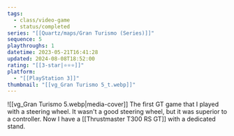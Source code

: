 ```yaml
---
tags:
  - class/video-game
  - status/completed
series: "[[Quartz/maps/Gran Turismo (Series)]]"
sequence: 5
playthroughs: 1
datetime: 2023-05-21T16:41:28
updated: 2024-08-08T18:52:00
rating: "[[3-star|⭐️⭐️⭐️]]"
platform:
  - "[[PlayStation 3]]"
thumbnail: "[[vg_Gran Turismo 5_t.webp]]"
---
```

![[vg_Gran Turismo 5.webp|media-cover]]
The first GT game that I played with a steering wheel. It wasn't a good steering wheel, but it was superior to a controller. Now I have a [[Thrustmaster T300 RS GT]] with a dedicated stand.